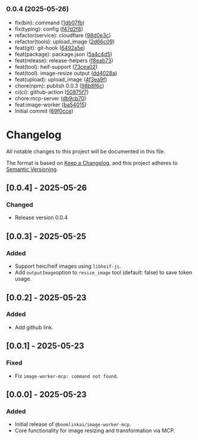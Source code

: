 ## <small>0.0.4 (2025-05-26)</small>

* fix(bin): command ([1db07fb](https://github.com/BoomLinkAi/image-worker-mcp/commit/1db07fb))
* fix(typing): config ([f47d2f8](https://github.com/BoomLinkAi/image-worker-mcp/commit/f47d2f8))
* refactor(service): cloudflare ([98d0e3c](https://github.com/BoomLinkAi/image-worker-mcp/commit/98d0e3c))
* refactor(tools): upload_image ([2d66c09](https://github.com/BoomLinkAi/image-worker-mcp/commit/2d66c09))
* feat(git): git-hook ([6492a5e](https://github.com/BoomLinkAi/image-worker-mcp/commit/6492a5e))
* feat(package): package.json ([5a4c4d5](https://github.com/BoomLinkAi/image-worker-mcp/commit/5a4c4d5))
* feat(release): release-helpers ([f8eab73](https://github.com/BoomLinkAi/image-worker-mcp/commit/f8eab73))
* feat(tool): heif-support ([73cea02](https://github.com/BoomLinkAi/image-worker-mcp/commit/73cea02))
* feat(tool): image-resize output ([dd4028a](https://github.com/BoomLinkAi/image-worker-mcp/commit/dd4028a))
* feat(upload): upload_image ([4f3ea9f](https://github.com/BoomLinkAi/image-worker-mcp/commit/4f3ea9f))
* chore(npm): publish 0.0.3 ([98b8f6c](https://github.com/BoomLinkAi/image-worker-mcp/commit/98b8f6c))
* ci(ci): github-action ([50875f7](https://github.com/BoomLinkAi/image-worker-mcp/commit/50875f7))
* chore:mcp-server ([db9cb70](https://github.com/BoomLinkAi/image-worker-mcp/commit/db9cb70))
* feat:image-worker ([ba54015](https://github.com/BoomLinkAi/image-worker-mcp/commit/ba54015))
* Initial commit ([69f0cce](https://github.com/BoomLinkAi/image-worker-mcp/commit/69f0cce))



# Changelog

All notable changes to this project will be documented in this file.

The format is based on [Keep a Changelog](https://keepachangelog.com/en/1.0.0/),
and this project adheres to [Semantic Versioning](https://semver.org/spec/v2.0.0.html).
## [0.0.4] - 2025-05-26

### Changed
- Release version 0.0.4


## [0.0.3] - 2025-05-25
### Added
- Support heic/heif images using `libheif-js`.
- Add `outputImage`option to `resize_image` tool (default: false) to save token usage.

## [0.0.2] - 2025-05-23
### Added
- Add github link.

## [0.0.1] - 2025-05-23
### Fixed
- Fix `image-worker-mcp: command not found`.

## [0.0.0] - 2025-05-23
### Added
- Initial release of `@boomlinkai/image-worker-mcp`.
- Core functionality for image resizing and transformation via MCP.
